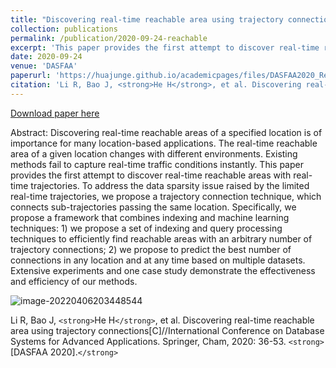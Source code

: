 ```yaml
---
title: "Discovering real-time reachable area using trajectory connections"
collection: publications
permalink: /publication/2020-09-24-reachable
excerpt: 'This paper provides the first attempt to discover real-time reachable areas with real-time trajectories.'
date: 2020-09-24
venue: 'DASFAA'
paperurl: 'https://huajunge.github.io/academicpages/files/DASFAA2020_ReachableArea.pdf'
citation: 'Li R, Bao J, <strong>He H</strong>, et al. Discovering real-time reachable area using trajectory connections[C]//International Conference on Database Systems for Advanced Applications. Springer, Cham, 2020: 36-53.'
---
```

[Download paper here](https://huajunge.github.io/academicpages/files/DASFAA2020_ReachableArea.pdf)

Abstract: Discovering real-time reachable areas of a specified location is of importance for many location-based applications. The real-time reachable area of a given location changes with different environments. Existing methods fail to capture real-time traffic conditions instantly. This paper provides the first attempt to discover real-time reachable areas with real-time trajectories. To address the data sparsity issue raised by the limited real-time trajectories, we propose a trajectory connection technique, which connects sub-trajectories passing the same location. Specifically, we propose a framework that combines indexing and machine learning techniques: 1) we propose a set of indexing and query processing techniques to efficiently find reachable areas with an arbitrary number of trajectory connections; 2) we propose to predict the best number of connections in any location and at any time based on multiple datasets. Extensive experiments and one case study demonstrate the effectiveness and efficiency of our methods.

![image-20220406203448544](https://huajunge.github.io/academicpages/images/reachable.png)

Li R, Bao J, `<strong>`He H`</strong>`, et al. Discovering real-time reachable area using trajectory connections[C]//International Conference on Database Systems for Advanced Applications. Springer, Cham, 2020: 36-53. `<strong>`[DASFAA 2020].`</strong>`
